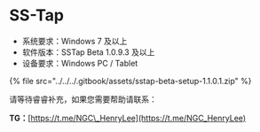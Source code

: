 # SS-Tap

* 系统要求：Windows 7 及以上
* 软件版本：SSTap Beta 1.0.9.3 及以上
* 设备要求：Windows PC / Tablet

{% file src="../../../.gitbook/assets/sstap-beta-setup-1.1.0.1.zip" %}

请等待睿睿补充，如果您需要帮助请联系：

**TG：**[https://t.me/NGC\_HenryLee](https://t.me/NGC_HenryLee)

